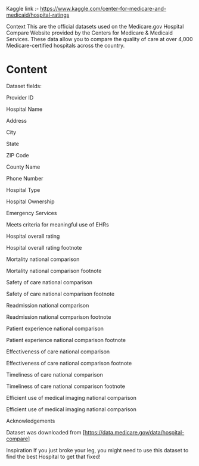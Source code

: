 Kaggle link :- https://www.kaggle.com/center-for-medicare-and-medicaid/hospital-ratings

Context
This are the official datasets used on the Medicare.gov Hospital Compare Website provided by the Centers for Medicare & Medicaid Services. These data allow you to compare the quality of care at over 4,000 Medicare-certified hospitals across the country.

# Content
Dataset fields:

Provider ID

Hospital Name

Address

City

State

ZIP Code

County Name

Phone Number

Hospital Type

Hospital Ownership

Emergency Services

Meets criteria for meaningful use of EHRs

Hospital overall rating

Hospital overall rating footnote

Mortality national comparison

Mortality national comparison footnote

Safety of care national comparison

Safety of care national comparison footnote

Readmission national comparison

Readmission national comparison footnote

Patient experience national comparison

Patient experience national comparison footnote

Effectiveness of care national comparison

Effectiveness of care national comparison footnote

Timeliness of care national comparison

Timeliness of care national comparison footnote

Efficient use of medical imaging national comparison

Efficient use of medical imaging national comparison

Acknowledgements

Dataset was downloaded from [https://data.medicare.gov/data/hospital-compare]

Inspiration
If you just broke your leg, you might need to use this dataset to find the best Hospital to get that fixed!
